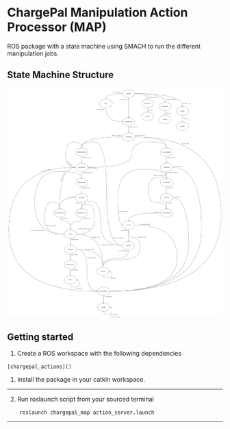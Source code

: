 # ChargePal Manipulation Action Processor (MAP)

ROS package with a state machine using SMACH to run the different manipulation jobs.

## State Machine Structure

![StateMachine](./doc/StateMachine.svg)


## Getting started

1) Create a ROS workspace with the following dependencies
```
[chargepal_actions]()
```

1) Install the package in your catkin workspace.

----

2) Run roslaunch script from your sourced terminal

```commandline
    roslaunch chargepal_map action_server.launch
```
----
